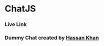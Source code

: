 # ChatJS

### Live Link

### Dummy Chat created by <a href="https://www.linkedin.com/in/khan-hassan-m/" target="_blank">Hassan Khan<a>